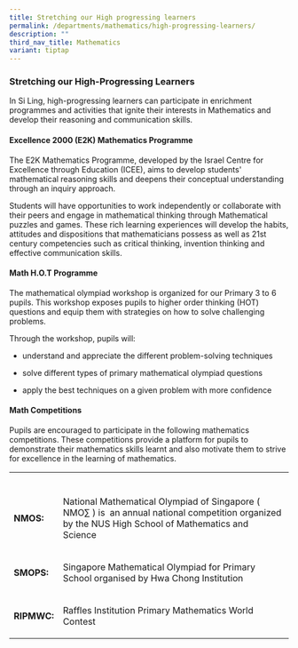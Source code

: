 ```yaml
---
title: Stretching our High progressing learners
permalink: /departments/mathematics/high-progressing-learners/
description: ""
third_nav_title: Mathematics
variant: tiptap
---
```

<h3><strong>Stretching our High-Progressing Learners</strong></h3>
<p>In Si Ling, high-progressing learners can participate in enrichment programmes
and activities that ignite their interests in Mathematics and develop their
reasoning and communication skills.</p>
<h4>Excellence 2000 (E2K) Mathematics Programme</h4>
<p>The E2K Mathematics Programme,&nbsp;developed by the Israel Centre for
Excellence through Education (ICEE),&nbsp;aims to develop students' mathematical
reasoning skills and deepens their conceptual understanding through an
inquiry approach.</p>
<p>Students will have opportunities to work independently or collaborate
with their peers and engage in mathematical thinking through Mathematical
puzzles and games. These rich learning experiences will develop the habits,
attitudes and dispositions that mathematicians possess as well as 21st
century competencies such as critical thinking, invention thinking and
effective communication skills.</p>
<h4>Math H.O.T Programme</h4>
<p>The mathematical olympiad workshop is organized for our Primary 3 to 6
pupils. This workshop exposes pupils to higher order thinking (HOT) questions
and equip them with strategies on how to solve challenging problems.</p>
<p>Through the workshop, pupils will:</p>
<ul data-tight="true" class="tight">
<li>
<p>understand and appreciate the different problem-solving techniques</p>
</li>
<li>
<p>solve different types of primary mathematical olympiad questions</p>
</li>
<li>
<p>apply the best techniques on a given problem with more confidence</p>
</li>
</ul>
<h4>Math Competitions</h4>
<p>Pupils are encouraged to participate in the following mathematics competitions.
These competitions provide a platform for pupils to demonstrate their mathematics
skills learnt and also motivate them to strive for excellence in the learning
of mathematics.</p>
<table style="minWidth: 50px">
<colgroup>
<col>
<col>
</colgroup>
<tbody>
<tr>
<th rowspan="1" colspan="1">
<p></p>
</th>
<th rowspan="1" colspan="1">
<p></p>
</th>
</tr>
<tr>
<td rowspan="1" colspan="1">
<p><strong>NMOS:</strong>
</p>
</td>
<td rowspan="1" colspan="1">
<p>National Mathematical Olympiad of Singapore ( NMO∑ ) is&nbsp; an annual
national&nbsp;competition organized by the NUS High School of Mathematics
and Science</p>
</td>
</tr>
<tr>
<td rowspan="1" colspan="1">
<p><strong>SMOPS:</strong>
</p>
</td>
<td rowspan="1" colspan="1">
<p>Singapore Mathematical Olympiad for Primary School organised by Hwa Chong
Institution</p>
</td>
</tr>
<tr>
<td rowspan="1" colspan="1">
<p><strong>RIPMWC:</strong>
</p>
</td>
<td rowspan="1" colspan="1">
<p>Raffles Institution Primary Mathematics World Contest</p>
</td>
</tr>
</tbody>
</table>
<p></p>